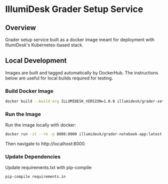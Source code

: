 # IllumiDesk Grader Setup Service

## Overview

Grader setup service built as a docker image meant for deployment with IllumiDesk's Kubernetes-based
stack.

## Local Development

Images are built and tagged automatically by DockerHub. The instructions below are useful for local builds required
for testing.

### Build Docker Image

```bash
docker build --build-arg ILLUMIDESK_VERSION=1.0.0 illumidesk/grader-setup-app:latest
```

### Run the Image

Run the image locally with docker:

```bash
docker run -it --rm -p 8000:8000 illumidesk/grader-notebook-app:latest
```

Then navigate to http://localhost:8000.

### Update Dependencies

Update requirements.txt with pip-compile:

```bash
pip-compile requirements.in
```